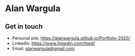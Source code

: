 # Alan Wargula

## Get in touch
- Personal site: https://alanwargula.github.io/Portfolio-2020/
- Linkedin: https://www.linkedin.com/feed/
- Email: alanwargula@gmail.com

